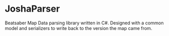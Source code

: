 # JoshaParser
Beatsaber Map Data parsing library written in C#. Designed with a common model and serializers to write back to the version the map came from.
